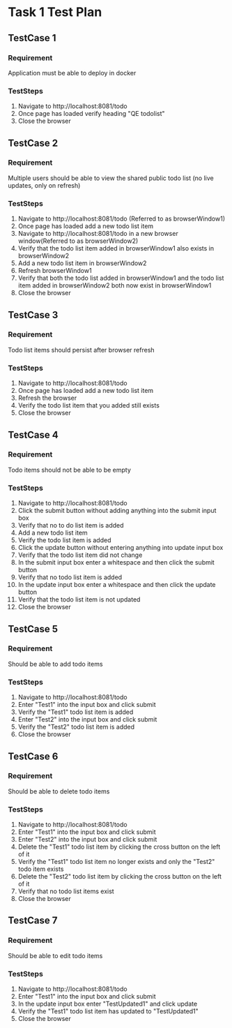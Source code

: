 # Task 1 Test Plan

## TestCase 1
### Requirement
Application must be able to deploy in docker
### TestSteps
1. Navigate to http://localhost:8081/todo
2. Once page has loaded verify heading "QE todolist"
3. Close the browser

## TestCase 2
### Requirement
Multiple users should be able to view the shared public todo list (no live updates, only on refresh)
### TestSteps
1. Navigate to http://localhost:8081/todo (Referred to as browserWindow1)
2. Once page has loaded add a new todo list item
3. Navigate to http://localhost:8081/todo in a new browser window(Referred to as browserWindow2)
4. Verify that the todo list item added in browserWindow1 also exists in browserWindow2
5. Add a new todo list item in browserWindow2
6. Refresh browserWindow1
7. Verify that both the todo list added in browserWindow1 and the todo list item added in browserWindow2 both now exist in browserWindow1
8. Close the browser

## TestCase 3
### Requirement
Todo list items should persist after browser refresh
### TestSteps
1. Navigate to http://localhost:8081/todo
2. Once page has loaded add a new todo list item
3. Refresh the browser
4. Verify the todo list item that you added still exists
5. Close the browser

## TestCase 4
### Requirement
Todo items should not be able to be empty
### TestSteps
1. Navigate to http://localhost:8081/todo
2. Click the submit button without adding anything into the submit input box
3. Verify that no to do list item is added
4. Add a new todo list item
5. Verify the todo list item is added
6. Click the update button without entering anything into update input box
7. Verify that the todo list item did not change
8. In the submit input box enter a whitespace and then click the submit button
9. Verify that no todo list item is added
10. In the update input box enter a whitespace and then click the update button
11. Verify that the todo list item is not updated
12. Close the browser

## TestCase 5
### Requirement
Should be able to add todo items
### TestSteps
1. Navigate to http://localhost:8081/todo
2. Enter "Test1" into the input box and click submit
3. Verify the "Test1" todo list item is added
4. Enter "Test2" into the input box and click submit
5. Verify the "Test2" todo list item is added
6. Close the browser

## TestCase 6
### Requirement
Should be able to delete todo items
### TestSteps
1. Navigate to http://localhost:8081/todo
2. Enter "Test1" into the input box and click submit
3. Enter "Test2" into the input box and click submit
4. Delete the "Test1" todo list item by clicking the cross button on the left of it
5. Verify the "Test1" todo list item no longer exists and only the "Test2" todo item exists
6. Delete the "Test2" todo list item by clicking the cross button on the left of it
7. Verify that no todo list items exist
8. Close the browser

## TestCase 7
### Requirement
Should be able to edit todo items
### TestSteps
1. Navigate to http://localhost:8081/todo
2. Enter "Test1" into the input box and click submit
3. In the update input box enter "TestUpdated1" and click update 
4. Verify the "Test1" todo list item has updated to "TestUpdated1"
5. Close the browser



